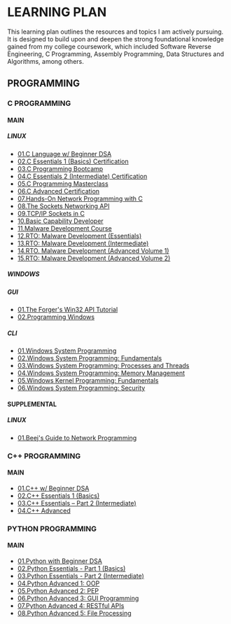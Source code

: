 # LEARNING PLAN
This learning plan outlines the resources and topics I am actively pursuing. It is designed to build upon and deepen the strong foundational knowledge gained from my college coursework, which included Software Reverse Engineering, C Programming, Assembly Programming, Data Structures and Algorithms, among others. 

## PROGRAMMING
### C PROGRAMMING
#### MAIN
##### LINUX
 - [01.C Language w/ Beginner DSA](https://www.codechef.com/roadmap/c-dsa "C language with Beginner DSA")
 - [02.C Essentials 1 (Basics) Certification](https://edube.org/study/ce1 "C Essentials 1 (Basics)")
 - [03.C Programming Bootcamp](https://www.udemy.com/course/c-programming-for-beginners-programming-in-c/ "C Programming Bootcamp")
 - [04.C Essentials 2 (Intermediate) Certification](https://edube.org/study/ce2 "C Essentials 2 (Intermediate)")
 - [05.C Programming Masterclass](https://www.udemy.com/course/c-programming-pointers-from-zero-to-hero/ "C Programming Masterclass")
 - [06.C Advanced Certification](https://edube.org/study/clp "C Advanced")
 - [07.Hands-On Network Programming with C](https://learning.oreilly.com/library/view/hands-on-network-programming/9781789349863/ "Network Programming")
 - [08.The Sockets Networking API](https://learning.oreilly.com/library/view/the-sockets-networking/0131411551/ "The Sockets Networking API")
 - [09.TCP/IP Sockets in C](https://learning.oreilly.com/library/view/tcp-ip-sockets-in/9780080923215/ "TCP/IP Sockets in C")
 - [10.Basic Capability Developer](https://ccds.pages.levelup.cce.af.mil/training/basic/curriculum/index.html "Basic Capability Developer")
 - [11.Malware Development Course](https://maldevacademy.com/syllabus "MALDEV")
 - [12.RTO: Malware Development (Essentials)](https://institute.sektor7.net/red-team-operator-malware-development-essentials "RTO: Malware Development (Essentials)")
 - [13.RTO: Malware Development (Intermediate)](https://institute.sektor7.net/rto-maldev-intermediate "RTO: Malware Development (Intermediate)")
 - [14.RTO. Malware Development (Advanced Volume 1)](https://institute.sektor7.net/rto-maldev-adv1 "RTO: Malware Development (Advanced Volume 1)")
 - [15.RTO: Malware Development (Advanced Volume 2)](https://institute.sektor7.net/rto-maldev-adv2 "RTO: Malware Development (Advanced Volume 2")

##### WINDOWS
##### GUI
 - [01.The Forger's Win32 API Tutorial](https://winprog.org/tutorial/ "Win 32 API Tutorial")
 - [02.Programming Windows](https://learning.oreilly.com/library/view/programming-windows-r-fifth/9780735642225/ "Programming Windows®, Fifth Edition")

##### CLI
 - [01.Windows System Programming](https://learning.oreilly.com/library/view/windows-system-programming/9780321658319/ "Windows System Programming")
 - [02.Windows System Programming: Fundamentals](https://my.ine.com/CyberSecurity/courses/b6f465e1/windows-system-programming-fundamentals "Windows System Programming: Fundamentals")
 - [03.Windows System Programming: Processes and Threads
](https://my.ine.com/CyberSecurity/courses/cd89b53e/windows-system-programming-processes-and-threads "Windows System Programming: Processes and Threads")
 - [04.Windows System Programming: Memory Management
](https://my.ine.com/CyberSecurity/courses/f020cde3/windows-system-programming-memory-management "Windows System Programming: Memory Management")
 - [05.Windows Kernel Programming: Fundamentals
](https://my.ine.com/CyberSecurity/courses/d5e1d053/windows-kernel-programming-fundamentals "Windows Kernel Programming: Fundamentals")
 - [06.Windows System Programming: Security](https://my.ine.com/CyberSecurity/courses/4744a81e/windows-system-programming-security "Windows System Programming: Security")

#### SUPPLEMENTAL
##### LINUX
 - [01.Beej's Guide to Network Programming](https://beej.us/guide/ "Network Programming")

### C++ PROGRAMMING
#### MAIN
 - [01.C++ w/ Beginner DSA](https://www.codechef.com/roadmap/cpp-dsa "C++ w/ Beginner DSA")
 - [02.C++ Essentials 1 (Basics)](https://edube.org/study/cppe1 "C++ Essentials 1 (Basics)")
 - [03.C++ Essentials – Part 2 (Intermediate)](https://edube.org/study/cppe2 "C++ Essentials – Part 2 (Intermediate)")
 - [04.C++ Advanced](https://edube.org/study/cpp "C++ Advanced")


### PYTHON PROGRAMMING
#### MAIN
 - [01.Python with Beginner DSA](https://www.codechef.com/roadmap/python-dsa "Python with Beginner DSA")
 - [02.Python Essentials - Part 1 (Basics)](https://edube.org/study/pe1 "Python Essentials - Part 1 (Basics)")
 - [03.Python Essentials - Part 2 (Intermediate)](https://edube.org/study/pe2 "Python Essentials - Part 2 (Intermediate)")
 - [04.Python Advanced 1: OOP](https://edube.org/study/pcpp1-1 "Python Advanced 1: OOP")
 - [05.Python Advanced 2: PEP](https://edube.org/study/pcpp1-2 "Python Advanced 2: PEP")
 - [06.Python Advanced 3: GUI Programming](https://edube.org/study/pcpp1-3 "Python Advanced 3: GUI Programming")
 - [07.Python Advanced 4: RESTful APIs](https://edube.org/study/pcpp1-4 "Python Advanced 4: RESTful APIs")
 - [08.Python Advanced 5: File Processing](https://edube.org/study/pcpp1-5 "Python Advanced 5: File Processing")
